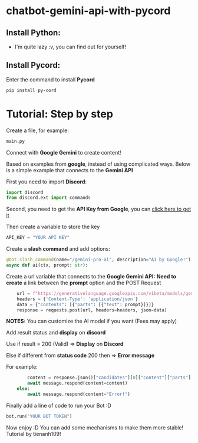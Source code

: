 # chatbot-gemini-api-with-pycord

## Install Python:
- I'm quite lazy :v, you can find out for yourself!

## Install Pycord:
Enter the command to install **Pycord**
```bash
pip install py-cord
```

# Tutorial: Step by step
Create a file, for example:
```bash
main.py
```

Connect with **Google Gemini** to create content!


Based on examples from **google**, instead of using complicated ways. Below is a simple example that connects to the **Gemini API**


First you need to import **Discord**:

```python
import discord
from discord.ext import commands
```


Second, you need to get the **API Key from Google**, you can [click here to get it](https://aistudio.google.com/app/prompts/new_chat/)


Then create a variable to store the key

```python
API_KEY = "YOUR API KEY"
```

Create a **slash command** and add options:
```python
@bot.slash_command(name="/gemini-pro-ai", description="AI by Google!")
async def ai(ctx, prompt: str):
```

Create a url variable that connects to the **Google Gemini API:**
**Need to create** a link between the **prompt** option and the POST Request

```python
    url = f"https://generativelanguage.googleapis.com/v1beta/models/gemini-pro:generateContent?key={API_KEY}"
    headers = {'Content-Type': 'application/json'}
    data = {"contents": [{"parts": [{"text": prompt}]}]}
    response = requests.post(url, headers=headers, json=data)
```


**NOTES:** You can customize the AI ​​model if you want (Fees may apply)

Add result status and **display** on **discord**

Use if result = 200 (Valid) => **Display** on **Discord**

Else if different from **status code** 200 then => **Error message**

For example:

```python
        content = response.json()["candidates"][0]["content"]["parts"][0]["text"]
        await message.respond(content=content)
    else:
        await message.respond(content="Error!")
```

Finally add a line of code to run your Bot :D

```python
bot.run("YOUR BOT TOKEN")
```

Now enjoy :D
You can add some mechanisms to make them more stable! Tutorial by tienanh109!
